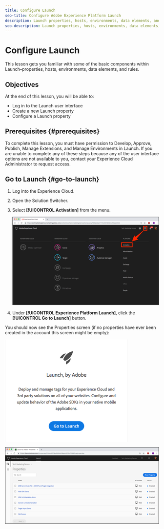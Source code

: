 ```yaml
---
title: Configure Launch
seo-title: Configure Adobe Experience Platform Launch
description: Launch properties, hosts, environments, data elements, and rules
seo-description: Launch properties, hosts, environments, data elements, and rules
---
```


# Configure Launch

This lesson gets you familiar with some of the basic components within Launch–properties, hosts, environments, data elements, and rules.

## Objectives

At the end of this lesson, you will be able to:

* Log in to the Launch user interface
* Create a new Launch property
* Configure a Launch property

## Prerequisites {#prerequisites}

To complete this lesson, you must have permission to Develop, Approve, Publish, Manage Extensions, and Manage Environments in Launch. If you are unable to complete any of these steps because any of the user interface options are not available to you, contact your Experience Cloud Administrator to request access.

## Go to Launch {#go-to-launch}

1. Log into the Experience Cloud.
1. Open the Solution Switcher.
1. Select **[!UICONTROL Activation]** from the menu.

   ![](/help/assets/launch-solutionswitcheractivation.png)

1. Under **[!UICONTROL Experience Platform Launch]**, click the **[!UICONTROL Go to Launch]** button.

You should now see the Properties screen (if no properties have ever been created in the account this screen might be empty):

![](/help/assets/launch-gotolaunch.png)

![](/help/assets/launch-propertiesscreen.png)
